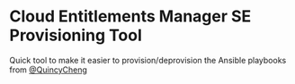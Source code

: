 # Cloud Entitlements Manager SE Provisioning Tool

Quick tool to make it easier to provision/deprovision the Ansible playbooks from [@QuincyCheng](https://github.com/quincycheng/cem-demo-ansible)
